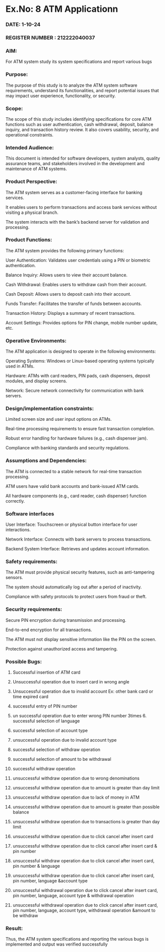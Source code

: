 # Ex.No: 8  ATM Applicationn
### DATE: 1-10-24                                                                          
### REGISTER NUMBER : 212222040037
### AIM: 
For ATM system study its system specifications and report various bugs

### Purpose:
The purpose of this study is to analyze the ATM system software requirements, understand its functionalities, and report potential issues that may impact user experience, functionality, or security.

### Scope:
The scope of this study includes identifying specifications for core ATM functions such as user authentication, cash withdrawal, deposit, balance inquiry, and transaction history review. It also covers usability, security, and operational constraints.

### Intended Audience:
This document is intended for software developers, system analysts, quality assurance teams, and stakeholders involved in the development and maintenance of ATM systems.

### Product Perspective:
The ATM system serves as a customer-facing interface for banking services. 

It enables users to perform transactions and access bank services without visiting a physical branch. 

The system interacts with the bank’s backend server for validation and processing.

### Product Functions:
The ATM system provides the following primary functions:

User Authentication: Validates user credentials using a PIN or biometric authentication.

Balance Inquiry: Allows users to view their account balance.

Cash Withdrawal: Enables users to withdraw cash from their account.

Cash Deposit: Allows users to deposit cash into their account.

Funds Transfer: Facilitates the transfer of funds between accounts.

Transaction History: Displays a summary of recent transactions.

Account Settings: Provides options for PIN change, mobile number update, etc.

### Operative Environments:
The ATM application is designed to operate in the following environments:

Operating Systems: Windows or Linux-based operating systems typically used in ATMs.

Hardware: ATMs with card readers, PIN pads, cash dispensers, deposit modules, and display screens.

Network: Secure network connectivity for communication with bank servers.

### Design/implementation constraints:

Limited screen size and user input options on ATMs.

Real-time processing requirements to ensure fast transaction completion.

Robust error handling for hardware failures (e.g., cash dispenser jam).

Compliance with banking standards and security regulations.

### Assumptions and Dependencies: 

The ATM is connected to a stable network for real-time transaction processing.

ATM users have valid bank accounts and bank-issued ATM cards.

All hardware components (e.g., card reader, cash dispenser) function correctly.

### Software interfaces 

User Interface: Touchscreen or physical button interface for user interactions.

Network Interface: Connects with bank servers to process transactions.

Backend System Interface: Retrieves and updates account information.

### Safety requirements: 

The ATM must provide physical security features, such as anti-tampering sensors.

The system should automatically log out after a period of inactivity.

Compliance with safety protocols to protect users from fraud or theft.

### Security requirements: 

Secure PIN encryption during transmission and processing.

End-to-end encryption for all transactions.

The ATM must not display sensitive information like the PIN on the screen.

Protection against unauthorized access and tampering.

### Possible Bugs:

1. Successful insertion of ATM card

2. Unsuccessful operation due to insert card in wrong angle

3. Unsuccessful operation due to invalid account Ex: other bank card or time expired card

4. successful entry of PIN number

5. un successful operation due to enter wrong PIN number 3times 6. successful selection of language

7. successful selection of account type

8. unsuccessful operation due to invalid account type

9. successful selection of withdraw operation

10. successful selection of amount to be withdrawal

11. successful withdraw operation

12. unsuccessful withdraw operation due to wrong denominations

13. unsuccessful withdraw operation due to amount is greater than day limit

14. unsuccessful withdraw operation due to lack of money in ATM

15. unsuccessful withdraw operation due to amount is greater than possible balance

16. unsuccessful withdraw operation due to transactions is greater than day limit

17. unsuccessful withdraw operation due to click cancel after insert card

18. unsuccessful withdraw operation due to click cancel after insert card & pin number

19. unsuccessful withdraw operation due to click cancel after insert card, pin number & language

20. unsuccessful withdraw operation due to click cancel after insert card, pin number, language
&account type

21. unsuccessful withdrawal operation due to click cancel after insert card, pin number, language,
account type & withdrawal operation

22. unsuccessful withdrawal operation due to click cancel after insert card, pin number, language,
account type, withdrawal operation &amount to be withdraw

### Result:
Thus, the ATM system specifications and reporting the various bugs is implemented and output was verified successfully

